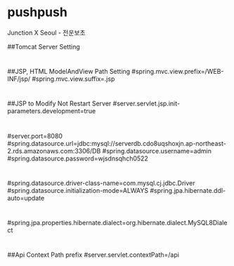 # pushpush
Junction X Seoul - 전운보초




##Tomcat Server Setting
#
##JSP, HTML ModelAndView Path Setting
#spring.mvc.view.prefix=/WEB-INF/jsp/
#spring.mvc.view.suffix=.jsp
#
##JSP to Modify Not Restart Server
#server.servlet.jsp.init-parameters.development=true
#
#server.port=8080
#spring.datasource.url=jdbc:mysql://serverdb.cdo8uqshoxjn.ap-northeast-2.rds.amazonaws.com:3306/DB
#spring.datasource.username=admin
#spring.datasource.password=wjsdnsqhch0522
#
#
#spring.datasource.driver-class-name=com.mysql.cj.jdbc.Driver
#spring.datasource.initialization-mode=ALWAYS
#spring.jpa.hibernate.ddl-auto=update
#
#spring.jpa.properties.hibernate.dialect=org.hibernate.dialect.MySQL8Dialect
#
##Api Context Path prefix
#server.servlet.contextPath=/api



